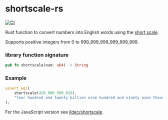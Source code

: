 # shortscale-rs
[![CI](https://github.com/jldec/shortscale-rs/workflows/CI/badge.svg)](https://github.com/jldec/shortscale-rs/actions)

Rust function to convert numbers into English words using the [short scale](https://en.wikipedia.org/wiki/Long_and_short_scales#Comparison).

Supports positive integers from 0 to 999_999_999_999_999_999.

### library function signature
```rust
pub fn shortscale(num: u64) -> String
```

### Example
```rust
assert_eq!(
    shortscale(420_000_999_015),
    "four hundred and twenty billion nine hundred and ninety nine thousand and fifteen"
);
```

For the JavaScript version see [jldec/shortscale](https://github.com/jldec/shortscale).
